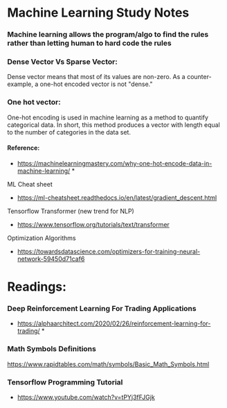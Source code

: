 # Machine Learning Study Notes

### Machine learning allows the program/algo to find the rules rather than letting human to hard code the rules

### Dense Vector Vs Sparse Vector:
Dense vector means that most of its values are non-zero. As a counter-example, a one-hot encoded vector is not "dense."

### One hot vector:
One-hot encoding is used in machine learning as a method to quantify categorical data. In short, this method produces a vector with length equal to the number of categories in the data set.

#### Reference:
* https://machinelearningmastery.com/why-one-hot-encode-data-in-machine-learning/ *

ML Cheat sheet 
* https://ml-cheatsheet.readthedocs.io/en/latest/gradient_descent.html

Tensorflow Transformer (new trend for NLP)
* https://www.tensorflow.org/tutorials/text/transformer

Optimization Algorithms
* https://towardsdatascience.com/optimizers-for-training-neural-network-59450d71caf6


# Readings: 

### Deep Reinforcement Learning For Trading Applications

* https://alphaarchitect.com/2020/02/26/reinforcement-learning-for-trading/ * 

### Math Symbols Definitions

https://www.rapidtables.com/math/symbols/Basic_Math_Symbols.html


### Tensorflow Programming Tutorial

* https://www.youtube.com/watch?v=tPYj3fFJGjk
